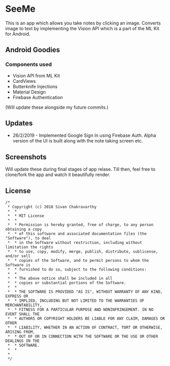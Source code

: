 # SeeMe
This is an app which allows you take notes by clicking an image. Converts image to text by implementing the Vision API which is a part of the ML Kit for Android.


## Android Goodies
### Components used

* Vision API from ML Kit
* CardViews
* Butterknife Injections
* Material Design
* Firebase Authentication

(Will update these alongside my future commits.)

## Updates
* 26/2/2019 - Implemented Google Sign In using Firebase Auth. Alpha version of the UI is built along with the note taking screen etc.

## Screenshots

Will update these during final stages of app relase. Till then, feel free to clone/fork the app and watch it beautifully render.



## License 
```
/*
 * Copyright (c) 2018 Sivan Chakravarthy
 *  *
 *  * MIT License
 *  *
 *  * Permission is hereby granted, free of charge, to any person obtaining a copy
 *  * of this software and associated documentation files (the "Software"), to deal
 *  * in the Software without restriction, including without limitation the rights
 *  * to use, copy, modify, merge, publish, distribute, sublicense, and/or sell
 *  * copies of the Software, and to permit persons to whom the Software is
 *  * furnished to do so, subject to the following conditions:
 *  *
 *  * The above notice shall be included in all
 *  * copies or substantial portions of the Software.
 *  *
 *  * THE SOFTWARE IS PROVIDED "AS IS", WITHOUT WARRANTY OF ANY KIND, EXPRESS OR
 *  * IMPLIED, INCLUDING BUT NOT LIMITED TO THE WARRANTIES OF MERCHANTABILITY,
 *  * FITNESS FOR A PARTICULAR PURPOSE AND NONINFRINGEMENT. IN NO EVENT SHALL THE
 *  * AUTHORS OR COPYRIGHT HOLDERS BE LIABLE FOR ANY CLAIM, DAMAGES OR OTHER
 *  * LIABILITY, WHETHER IN AN ACTION OF CONTRACT, TORT OR OTHERWISE, ARISING FROM,
 *  * OUT OF OR IN CONNECTION WITH THE SOFTWARE OR THE USE OR OTHER DEALINGS IN THE
 *  * SOFTWARE.
 *  *
 *
 */
```
